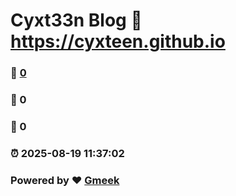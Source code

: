 # Cyxt33n Blog :link: https://cyxteen.github.io 
### :page_facing_up: [0](https://cyxteen.github.io/tag.html) 
### :speech_balloon: 0 
### :hibiscus: 0 
### :alarm_clock: 2025-08-19 11:37:02 
### Powered by :heart: [Gmeek](https://github.com/Meekdai/Gmeek)
